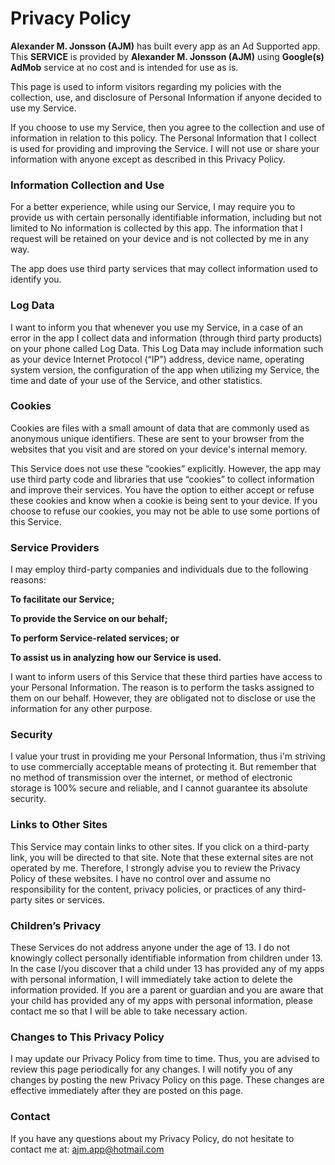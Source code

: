 # Privacy Policy

**Alexander M. Jonsson (AJM)** has built every app as an Ad Supported app. This **SERVICE** is provided by **Alexander M. Jonsson (AJM)** using **Google(s) AdMob** service at no cost and is intended for use as is.

This page is used to inform visitors regarding my policies with the collection, use, and disclosure of Personal Information if anyone decided to use my Service.

If you choose to use my Service, then you agree to the collection and use of information in relation to this policy. The Personal Information that I collect is used for providing and improving the Service. I will not use or share your information with anyone except as described in this Privacy Policy.


### Information Collection and Use
For a better experience, while using our Service, I may require you to provide us with certain personally identifiable information, including but not limited to No information is collected by this app. The information that I request will be retained on your device and is not collected by me in any way.

The app does use third party services that may collect information used to identify you.


### Log Data
I want to inform you that whenever you use my Service, in a case of an error in the app I collect data and information (through third party products) on your phone called Log Data. This Log Data may include information such as your device Internet Protocol (“IP”) address, device name, operating system version, the configuration of the app when utilizing my Service, the time and date of your use of the Service, and other statistics.


### Cookies
Cookies are files with a small amount of data that are commonly used as anonymous unique identifiers. These are sent to your browser from the websites that you visit and are stored on your device's internal memory.

This Service does not use these “cookies” explicitly. However, the app may use third party code and libraries that use “cookies” to collect information and improve their services. You have the option to either accept or refuse these cookies and know when a cookie is being sent to your device. If you choose to refuse our cookies, you may not be able to use some portions of this Service.


### Service Providers
I may employ third-party companies and individuals due to the following reasons:

**To facilitate our Service;**

**To provide the Service on our behalf;**

**To perform Service-related services; or**

**To assist us in analyzing how our Service is used.**

I want to inform users of this Service that these third parties have access to your Personal Information. The reason is to perform the tasks assigned to them on our behalf. However, they are obligated not to disclose or use the information for any other purpose.


### Security
I value your trust in providing me your Personal Information, thus i'm striving to use commercially acceptable means of protecting it. But remember that no method of transmission over the internet, or method of electronic storage is 100% secure and reliable, and I cannot guarantee its absolute security.


### Links to Other Sites
This Service may contain links to other sites. If you click on a third-party link, you will be directed to that site. Note that these external sites are not operated by me. Therefore, I strongly advise you to review the Privacy Policy of these websites. I have no control over and assume no responsibility for the content, privacy policies, or practices of any third-party sites or services.


### Children’s Privacy
These Services do not address anyone under the age of 13. I do not knowingly collect personally identifiable information from children under 13. In the case I/you discover that a child under 13 has provided any of my apps with personal information, I will immediately take action to delete the information provided. If you are a parent or guardian and you are aware that your child has provided any of my apps with personal information, please contact me so that I will be able to take necessary action.


### Changes to This Privacy Policy
I may update our Privacy Policy from time to time. Thus, you are advised to review this page periodically for any changes. I will notify you of any changes by posting the new Privacy Policy on this page. These changes are effective immediately after they are posted on this page.


### Contact
If you have any questions about my Privacy Policy, do not hesitate to contact me at: ajm.app@hotmail.com

